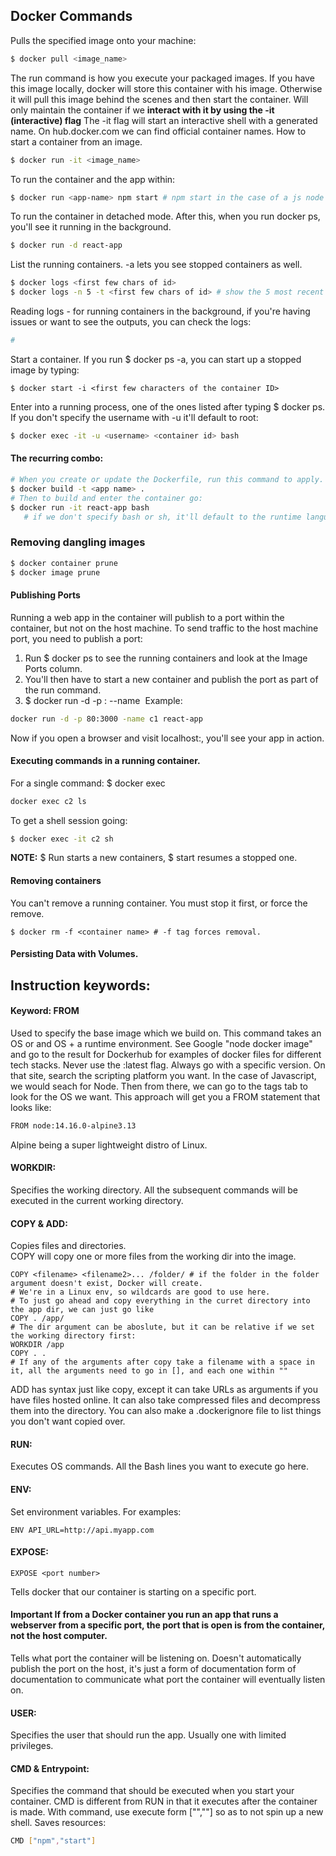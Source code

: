 ## Docker Commands

Pulls the specified image onto your machine:
```bash
$ docker pull <image_name>
```      
   
     
The run command is how you execute your packaged images.
If you have this image locally, docker will store this container with his image.
Otherwise it will pull this image behind the scenes and then start the container.
Will only maintain the container if we **interact with it by using the -it (interactive) flag**
The -it flag will start an interactive shell with a generated name.
On hub.docker.com we can find official container names. 
How to start a container from an image.
```bash
$ docker run -it <image_name> 
```
To run the container and the app within:
```bash
$ docker run <app-name> npm start # npm start in the case of a js node app.
```
To run the container in detached mode.
After this, when you run docker ps, you'll see it running in the background. 
```bash
$ docker run -d react-app
```
List the running containers. -a lets you see stopped containers as well.  
```bash
$ docker logs <first few chars of id>
$ docker logs -n 5 -t <first few chars of id> # show the 5 most recent lines 
```  
Reading logs - for running containers in the background, if you're having issues or want to see
the outputs, you can check the logs:
```bash
#
```

Start a container. If you run $ docker ps -a, you can start up a stopped image by typing:
```bach
$ docker start -i <first few characters of the container ID>
```  
  
  Enter into a running process, one of the ones listed after typing $ docker ps. If you don't specify the username with -u it'll default to root:
  ```bash
  $ docker exec -it -u <username> <container id> bash
  ```
#### The recurring combo:
```bash
# When you create or update the Dockerfile, run this command to apply.
$ docker build -t <app name> . 
# Then to build and enter the container go:
$ docker run -it react-app bash
   # if we don't specify bash or sh, it'll default to the runtime language. 
```
### Removing dangling images
```bash
$ docker container prune
$ docker image prune
```
#### Publishing Ports
Running a web app in the container will publish to a port within the container, but not on the host machine.
To send traffic to the host machine port, you need to publish a port:  
1. Run $ docker ps to see the running containers and look at the Image Ports column.  
2. You'll then have to start a new container and publish the port as part of the run command.  
3. $ docker run -d -p <host port>:<container port> --name <name you want> <image name>
Example:
```bash
docker run -d -p 80:3000 -name c1 react-app
```
Now if you open a browser and visit localhost:<host port>, you'll see your app in action.  

#### Executing commands in a running container.
For a single command:
$ docker exec <container name> <command>
```bash
docker exec c2 ls
```
To get a shell session going:
```bash
$ docker exec -it c2 sh   
```
**NOTE:** $ Run starts a new containers, $ start resumes a stopped one.
   
#### Removing containers
You can't remove a running container. You must stop it first, or force the remove.
```docker
$ docker rm -f <container name> # -f tag forces removal.
```
  
#### Persisting Data with Volumes.
   
## Instruction keywords:

#### Keyword: FROM
Used to specify the base image which we build on.
This command takes an OS or and OS + a runtime environment. 
See Google "node docker image" and go to the result for Dockerhub for examples of docker files for different tech stacks. 
Never use the :latest flag. Always go with a specific version. 
On that site, search the scripting platform you want. In the case of Javascript, we would seach for Node.
Then from there, we can go to the tags tab to look for the OS we want. This approach will get you a FROM statement that looks like:  
```bash
FROM node:14.16.0-alpine3.13
```
Alpine being a super lightweight distro of Linux. 


#### WORKDIR:   
Specifies the working directory. All the subsequent commands will be executed in the current working directory. 
#### COPY & ADD:   
Copies files and directories.  
COPY will copy one or more files from the working dir into the image.  
```docker
COPY <filename> <filename2>... /folder/ # if the folder in the folder argument doesn't exist, Docker will create.
# We're in a Linux env, so wildcards are good to use here.
# To just go ahead and copy everything in the curret directory into the app dir, we can just go like
COPY . /app/
# The dir argument can be aboslute, but it can be relative if we set the working directory first:
WORKDIR /app
COPY . .
# If any of the arguments after copy take a filename with a space in it, all the arguments need to go in [], and each one within ""
```
ADD has syntax just like copy, except it can take URLs as arguments if you have files hosted online.
It can also take compressed files and decompress them into the directory. 
You can also make a .dockerignore file to list things you don't want copied over.

#### RUN:   
Executes OS commands. All the Bash lines you want to execute go here.
#### ENV:   
Set environment variables. For examples:
```docker
ENV API_URL=http://api.myapp.com
```
#### EXPOSE:
```docker
EXPOSE <port number> 
```
Tells docker that our container is starting on a specific port.
#### **Important** If from a Docker container you run an app that runs a webserver from a specific port, the port that is open is from the container, not the host computer.  
Tells what port the container will be listening on. 
Doesn't automatically publish the port on the host, it's just a form of documentation form of documentation to communicate what port the container will eventually listen on.


#### USER:  
Specifies the user that should run the app. Usually one with limited privileges.
#### CMD & Entrypoint:  
Specifies the command that should be executed when you start your container.
CMD is different from RUN in that it executes after the container is made. 
With command, use execute form ["",""] so as to not spin up a new shell. Saves resources:
```bash
CMD ["npm","start"]
```

